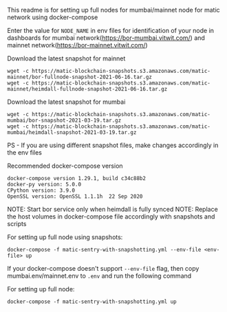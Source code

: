 This readme is for setting up full nodes for mumbai/mainnet node for matic network using docker-compose

Enter the value for `NODE_NAME` in env files for identification of your node in dashboards for mumbai network(https://bor-mumbai.vitwit.com/) and mainnet network(https://bor-mainnet.vitwit.com/)

Download the latest snapshot for mainnet
```
wget -c https://matic-blockchain-snapshots.s3.amazonaws.com/matic-mainnet/bor-fullnode-snapshot-2021-06-16.tar.gz
wget -c https://matic-blockchain-snapshots.s3.amazonaws.com/matic-mainnet/heimdall-fullnode-snapshot-2021-06-16.tar.gz
```

Download the latest snapshot for mumbai
```
wget -c https://matic-blockchain-snapshots.s3.amazonaws.com/matic-mumbai/bor-snapshot-2021-03-19.tar.gz
wget -c https://matic-blockchain-snapshots.s3.amazonaws.com/matic-mumbai/heimdall-snapshot-2021-03-19.tar.gz
```

PS - If you are using different snapshot files, make changes accordingly in the env files

Recommended docker-compose version
```
docker-compose version 1.29.1, build c34c88b2
docker-py version: 5.0.0
CPython version: 3.9.0
OpenSSL version: OpenSSL 1.1.1h  22 Sep 2020
```

NOTE: Start bor service only when heimdall is fully synced
NOTE: Replace the host volumes in docker-compose file accordingly with snapshots and scripts

For setting up full node using snapshots:
```
docker-compose -f matic-sentry-with-snapshotting.yml --env-file <env-file> up
```

If your docker-compose doesn't support `--env-file` flag, then copy mumbai.env/mainnet.env to `.env` and run the following command

For setting up full node:
```
docker-compose -f matic-sentry-with-snapshotting.yml up
```
